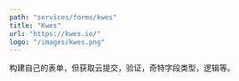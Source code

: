 ```yaml
---
path: "services/forms/kwes"
title: "Kwes"
url: "https://kwes.io/"
logo: "/images/kwes.png"
---
```


构建自己的表单，但获取云提交，验证，奇特字段类型，逻辑等。
